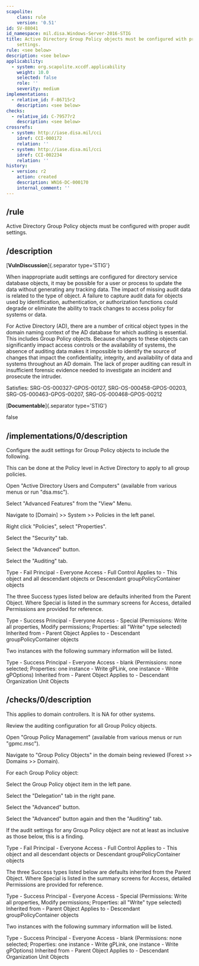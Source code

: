 ```yaml
---
scapolite:
    class: rule
    version: '0.51'
id: SV-88041
id_namespace: mil.disa.Windows-Server-2016-STIG
title: Active Directory Group Policy objects must be configured with proper audit
    settings.
rule: <see below>
description: <see below>
applicability:
  - system: org.scapolite.xccdf.applicability
    weight: 10.0
    selected: false
    role: ''
    severity: medium
implementations:
  - relative_id: F-86715r2
    description: <see below>
checks:
  - relative_id: C-79577r2
    description: <see below>
crossrefs:
  - system: http://iase.disa.mil/cci
    idref: CCI-000172
    relation: ''
  - system: http://iase.disa.mil/cci
    idref: CCI-002234
    relation: ''
history:
  - version: r2
    action: created
    description: WN16-DC-000170
    internal_comment: ''
---
```



## /rule

Active Directory Group Policy objects must be configured with proper audit settings.

## /description

[**VulnDiscussion**]{.separator type='STIG'}

When inappropriate audit settings are configured for directory service database objects, it may be possible for a user or process to update the data without generating any tracking data. The impact of missing audit data is related to the type of object. A failure to capture audit data for objects used by identification, authentication, or authorization functions could degrade or eliminate the ability to track changes to access policy for systems or data.

For Active Directory (AD), there are a number of critical object types in the domain naming context of the AD database for which auditing is essential. This includes Group Policy objects. Because changes to these objects can significantly impact access controls or the availability of systems, the absence of auditing data makes it impossible to identify the source of changes that impact the confidentiality, integrity, and availability of data and systems throughout an AD domain. The lack of proper auditing can result in insufficient forensic evidence needed to investigate an incident and prosecute the intruder.

Satisfies: SRG-OS-000327-GPOS-00127, SRG-OS-000458-GPOS-00203, SRG-OS-000463-GPOS-00207, SRG-OS-000468-GPOS-00212

[**Documentable**]{.separator type='STIG'}

false

## /implementations/0/description

Configure the audit settings for Group Policy objects to include the following.

This can be done at the Policy level in Active Directory to apply to all group policies.

Open "Active Directory Users and Computers" (available from various menus or run "dsa.msc").

Select "Advanced Features" from the "View" Menu.

Navigate to [Domain] >> System >> Policies in the left panel.

Right click "Policies", select "Properties".

Select the "Security" tab.

Select the "Advanced" button.

Select the "Auditing" tab.

Type - Fail
Principal - Everyone
Access - Full Control
Applies to - This object and all descendant objects or Descendant groupPolicyContainer objects

The three Success types listed below are defaults inherited from the Parent Object. Where Special is listed in the summary screens for Access, detailed Permissions are provided for reference.

Type - Success
Principal - Everyone
Access - Special (Permissions: Write all properties, Modify permissions; Properties: all "Write" type selected)
Inherited from - Parent Object
Applies to - Descendant groupPolicyContainer objects

Two instances with the following summary information will be listed.

Type - Success
Principal - Everyone
Access - blank (Permissions: none selected; Properties: one instance - Write gPLink, one instance - Write gPOptions)
Inherited from - Parent Object
Applies to - Descendant Organization Unit Objects

## /checks/0/description

This applies to domain controllers. It is NA for other systems.

Review the auditing configuration for all Group Policy objects.

Open "Group Policy Management" (available from various menus or run "gpmc.msc").

Navigate to "Group Policy Objects" in the domain being reviewed (Forest >> Domains >> Domain).

For each Group Policy object:

Select the Group Policy object item in the left pane.

Select the "Delegation" tab in the right pane.

Select the "Advanced" button.

Select the "Advanced" button again and then the "Auditing" tab.

If the audit settings for any Group Policy object are not at least as inclusive as those below, this is a finding.

Type - Fail
Principal - Everyone
Access - Full Control
Applies to - This object and all descendant objects or Descendant groupPolicyContainer objects

The three Success types listed below are defaults inherited from the Parent Object. Where Special is listed in the summary screens for Access, detailed Permissions are provided for reference.

Type - Success
Principal - Everyone
Access - Special (Permissions: Write all properties, Modify permissions; Properties: all "Write" type selected)
Inherited from - Parent Object
Applies to - Descendant groupPolicyContainer objects

Two instances with the following summary information will be listed.

Type - Success
Principal - Everyone
Access - blank (Permissions: none selected; Properties: one instance - Write gPLink, one instance - Write gPOptions)
Inherited from - Parent Object
Applies to - Descendant Organization Unit Objects
